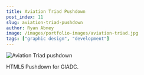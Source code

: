 ```yaml
---
title: Aviation Triad Pushdown
post_index: 11
slug: aviation-triad-pushdown
author: Ryan Abney
image: /images/portfolio-images/aviation-triad.jpg
tags: ["graphic design", "development"]
---
```


![Aviation Triad pushdown](/images/portfolio-images/aviation-triad.jpg)

HTML5 Pushdown for GIADC.
